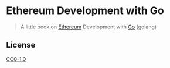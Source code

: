 # Ethereum Development with Go

> A little book on [Ethereum](https://www.ethereum.org/) Development with [Go](https://golang.org/) (golang)

## License

[CC0-1.0](./LICENSE.md)
